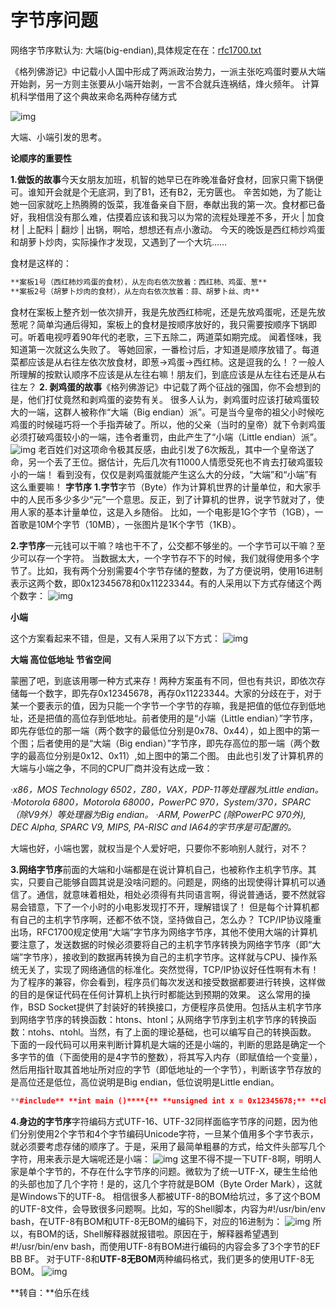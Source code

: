 

# 字节序问题

网络字节序默认为: 大端(big-endian),具体规定在在：[rfc1700.txt](https://www.rfc-editor.org/rfc/rfc1700.txt)

《格列佛游记》中记载小人国中形成了两派政治势力，一派主张吃鸡蛋时要从大端开始剥，另一方则主张要从小端开始剥，一言不合就兵连祸结，烽火频年。
计算机科学借用了这个典故来命名两种存储方式

![img](https://images2015.cnblogs.com/blog/572343/201607/572343-20160714163406639-1780561561.jpg)

大端、小端引发的思考。

**论顺序的重要性**

**1.做饭的故事**今天女朋友加班，机智的她早已在昨晚准备好食材，回家只需下锅便可。谁知开会就是个无底洞，到了B1，还有B2，无穷匮也。
辛苦如她，为了能让她一回家就吃上热腾腾的饭菜，我准备亲自下厨，奉献出我的第一次。食材都已备好，我相信没有那么难，估摸着应该和我习以为常的流程处理差不多，开火 | 加食材 | 上配料 | 翻炒 | 出锅，啊哈，想想还有点小激动。
今天的晚饭是西红柿炒鸡蛋和胡萝卜炒肉，实际操作才发现，又遇到了一个大坑……

食材是这样的：

```bash
**案板1号（西红柿炒鸡蛋的食材），从左向右依次放着：西红柿、鸡蛋、葱**
**案板2号（胡萝卜炒肉的食材），从左向右依次放着：蒜、胡萝卜丝、肉**
```
食材在案板上整齐划一依次排开，我是先放西红柿呢，还是先放鸡蛋呢，还是先放葱呢？简单沟通后得知，案板上的食材是按顺序放好的，我只需要按顺序下锅即可。听着电视哼着90年代的老歌，三下五除二，两道菜如期完成。
闻着怪味，我知道第一次就这么失败了。
等她回家，一番检讨后，才知道是顺序放错了。每道菜都应该是从右往左依次放食材，即葱->鸡蛋->西红柿。这是逗我的么！？一般人所理解的按默认顺序不应该是从左往右嘛！朋友们，到底应该是从左往右还是从右往左？
**2. 剥鸡蛋的故事**《格列佛游记》中记载了两个征战的强国，你不会想到的是，他们打仗竟然和剥鸡蛋的姿势有关。
很多人认为，剥鸡蛋时应该打破鸡蛋较大的一端，这群人被称作“大端（Big endian）派”。可是当今皇帝的祖父小时候吃鸡蛋的时候碰巧将一个手指弄破了。所以，他的父亲（当时的皇帝）就下令剥鸡蛋必须打破鸡蛋较小的一端，违令者重罚，由此产生了“小端（Little endian）派”。
![img](http://mmbiz.qpic.cn/mmbiz/WKtM9X8hT25IINHeKmzWqJjpn6GNomD2j31cc9VEaVZvL4vuYVTvjNC5iaubWZbYzZvCCEzI4qJdibxbsQGang0w/0?wx_fmt=png)
老百姓们对这项命令极其反感，由此引发了6次叛乱，其中一个皇帝送了命，另一个丢了王位。据估计，先后几次有11000人情愿受死也不肯去打破鸡蛋较小的一端！
看到没有，仅仅是剥鸡蛋就能产生这么大的分歧，“大端”和“小端”有这么重要嘛！
**字节序**
**1.字节**字节（Byte）作为计算机世界的计量单位，和大家手中的人民币多少多少“元”一个意思。反正，到了计算机的世界，说字节就对了，使用人家的基本计量单位，这是入乡随俗。
比如，一个电影是1G个字节（1GB），一首歌是10M个字节（10MB），一张图片是1K个字节（1KB）。


**2.字节序**一元钱可以干嘛？啥也干不了，公交都不够坐的。一个字节可以干嘛？至少可以存一个字符。
当数据太大，一个字节存不下的时候，我们就得使用多个字节了。比如，我有两个分别需要4个字节存储的整数，为了方便说明，使用16进制表示这两个数，即0x12345678和0x11223344。有的人采用以下方式存储这个两个数字：
![img](http://mmbiz.qpic.cn/mmbiz/WKtM9X8hT25IINHeKmzWqJjpn6GNomD2icfsrTvVSv2WawakDfoo7WqBGG8Fc4yzRtx3qVoztAVetQlicMSictiadQ/0?wx_fmt=png)

**小端**


这个方案看起来不错，但是，又有人采用了以下方式：
![img](http://mmbiz.qpic.cn/mmbiz/WKtM9X8hT25IINHeKmzWqJjpn6GNomD2NXRvtMicADyJb0E80H5qzPm1H7uiat9icMFrCK7SZiaFjLLffdAgGURDvg/0?wx_fmt=png)

**大端  高位低地址 节省空间**

 

蒙圈了吧，到底该用哪一种方式来存！两种方案虽有不同，但也有共识，即依次存储每一个数字，即先存0x12345678，再存0x11223344。大家的分歧在于，对于某一个要表示的值，因为只能一个字节一个字节的存嘛，我是把值的低位存到低地址，还是把值的高位存到低地址。前者使用的是“小端（Little endian）”字节序，即先存低位的那一端（两个数字的最低位分别是0x78、0x44），如上图中的第一个图；后者使用的是“大端（Big endian）”字节序，即先存高位的那一端（两个数字的最高位分别是0x12、0x11）,如上图中的第二个图。
由此也引发了计算机界的大端与小端之争，不同的CPU厂商并没有达成一致：

*·x86，MOS Technology 6502，Z80，VAX，PDP-11等处理器为Little endian。*
*·Motorola 6800，Motorola 68000，PowerPC 970，System/370，SPARC（除V9外）等处理器为Big endian。*
*·ARM, PowerPC (除PowerPC 970外), DEC Alpha, SPARC V9, MIPS, PA-RISC and IA64的字节序是可配置的。*

大端也好，小端也罢，就权当是个人爱好吧，只要你不影响别人就行，对不？


**3.网络字节序**前面的大端和小端都是在说计算机自己，也被称作主机字节序。其实，只要自己能够自圆其说是没啥问题的。问题是，网络的出现使得计算机可以通信了。通信，就意味着相处，相处必须得有共同语言啊，得说普通话，要不然就容易会错意，下了一个小时的小电影发现打不开，理解错误了！
但是每个计算机都有自己的主机字节序啊，还都不依不饶，坚持做自己，怎么办？
TCP/IP协议隆重出场，RFC1700规定使用“大端”字节序为网络字节序，其他不使用大端的计算机要注意了，发送数据的时候必须要将自己的主机字节序转换为网络字节序（即“大端”字节序），接收到的数据再转换为自己的主机字节序。这样就与CPU、操作系统无关了，实现了网络通信的标准化。突然觉得，TCP/IP协议好任性啊有木有！
为了程序的兼容，你会看到，程序员们每次发送和接受数据都要进行转换，这样做的目的是保证代码在任何计算机上执行时都能达到预期的效果。
这么常用的操作，BSD Socket提供了封装好的转换接口，方便程序员使用。包括从主机字节序到网络字节序的转换函数：htons、htonl；从网络字节序到主机字节序的转换函数：ntohs、ntohl。当然，有了上面的理论基础，也可以编写自己的转换函数。
下面的一段代码可以用来判断计算机是大端的还是小端的，判断的思路是确定一个多字节的值（下面使用的是4字节的整数），将其写入内存（即赋值给一个变量），然后用指针取其首地址所对应的字节（即低地址的一个字节），判断该字节存放的是高位还是低位，高位说明是Big endian，低位说明是Little endian。

```c++
**#include** **int main ()****{** **unsigned int x = 0x12345678;** **char \*c = (char\*)&x;** **if (\*c == 0x78) {**  **printf("Little endian");** **} else {**  **printf("Big endian");** **}** **return 0;****}**
```

**4.身边的字节序**字符编码方式UTF-16、UTF-32同样面临字节序的问题，因为他们分别使用2个字节和4个字节编码Unicode字符，一旦某个值用多个字节表示，就必须要考虑存储的顺序了。于是，采用了最简单粗暴的方式，给文件头部写几个字符，用来表示是大端呢还是小端：
![img](http://mmbiz.qpic.cn/mmbiz/WKtM9X8hT25IINHeKmzWqJjpn6GNomD234T72v1zLibADsJiat3WkcNiajytdO0FCys1KQ3VJ8sbtETD3CbXynZoQ/0?wx_fmt=jpeg)
这里不得不提一下UTF-8啊，明明人家是单个字节的，不存在什么字节序的问题。微软为了统一UTF-X，硬生生给他的头部也加了几个字符！是的，这几个字符就是BOM（Byte Order Mark），这就是Windows下的UTF-8。
相信很多人都被UTF-8的BOM给坑过，多了这个BOM的UTF-8文件，会导致很多问题啊。比如，写的Shell脚本，内容为#!/usr/bin/env bash，在UTF-8有BOM和UTF-8无BOM的编码下，对应的16进制为：
![img](http://mmbiz.qpic.cn/mmbiz/WKtM9X8hT25IINHeKmzWqJjpn6GNomD2Xib5TtR9VtJGBtjibpWMb3MjTeqd9S2BkB8QzkAxjdwDQlokkYO0ab0g/0?wx_fmt=jpeg)
所以，有BOM的话，Shell解释器就报错啦。原因在于，解释器希望遇到#!/usr/bin/env bash，而使用UTF-8有BOM进行编码的内容会多了3个字节的EF BB BF。
对于UTF-8和**UTF-8无BOM**两种编码格式，我们更多的使用UTF-8无BOM。
![img](http://mmbiz.qpic.cn/mmbiz/WKtM9X8hT25IINHeKmzWqJjpn6GNomD2AtQZBkCesDEJE535131hFCzCR046jGQTAc4GU5SpD1jXXJVfNm1jIg/0?wx_fmt=png)

**转自：**伯乐在线